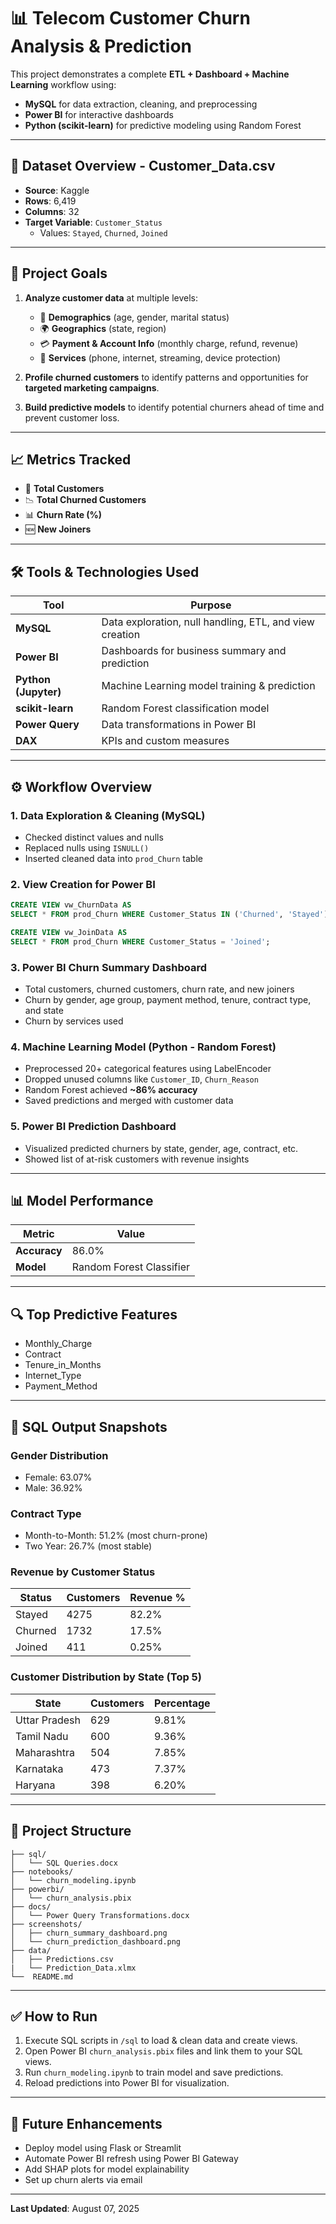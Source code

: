 # 📊 Telecom Customer Churn Analysis & Prediction

This project demonstrates a complete **ETL + Dashboard + Machine Learning** workflow using:
- **MySQL** for data extraction, cleaning, and preprocessing
- **Power BI** for interactive dashboards
- **Python (scikit-learn)** for predictive modeling using Random Forest

---

## 📁 Dataset Overview - Customer_Data.csv

- **Source**: Kaggle  
- **Rows**: 6,419  
- **Columns**: 32  
- **Target Variable**: `Customer_Status`  
  - Values: `Stayed`, `Churned`, `Joined`

---

## 🎯 Project Goals

1. **Analyze customer data** at multiple levels:
   - 🧑 **Demographics** (age, gender, marital status)
   - 🌍 **Geographics** (state, region)
   - 💳 **Payment & Account Info** (monthly charge, refund, revenue)
   - 📶 **Services** (phone, internet, streaming, device protection)

2. **Profile churned customers** to identify patterns and opportunities for **targeted marketing campaigns**.

3. **Build predictive models** to identify potential churners ahead of time and prevent customer loss.

---

## 📈 Metrics Tracked

- 👥 **Total Customers**
- 📉 **Total Churned Customers**
- 📊 **Churn Rate (%)**
- 🆕 **New Joiners**

---

## 🛠 Tools & Technologies Used

| Tool            | Purpose |
|-----------------|---------|
| **MySQL**       | Data exploration, null handling, ETL, and view creation |
| **Power BI**    | Dashboards for business summary and prediction |
| **Python (Jupyter)** | Machine Learning model training & prediction |
| **scikit-learn**| Random Forest classification model |
| **Power Query** | Data transformations in Power BI |
| **DAX**         | KPIs and custom measures |

---

## ⚙️ Workflow Overview

### 1. Data Exploration & Cleaning (MySQL)
- Checked distinct values and nulls
- Replaced nulls using `ISNULL()`
- Inserted cleaned data into `prod_Churn` table

### 2. View Creation for Power BI
```sql
CREATE VIEW vw_ChurnData AS
SELECT * FROM prod_Churn WHERE Customer_Status IN ('Churned', 'Stayed');

CREATE VIEW vw_JoinData AS
SELECT * FROM prod_Churn WHERE Customer_Status = 'Joined';
```

### 3. Power BI Churn Summary Dashboard
- Total customers, churned customers, churn rate, and new joiners
- Churn by gender, age group, payment method, tenure, contract type, and state
- Churn by services used

### 4. Machine Learning Model (Python - Random Forest)
- Preprocessed 20+ categorical features using LabelEncoder
- Dropped unused columns like `Customer_ID`, `Churn_Reason`
- Random Forest achieved **~86% accuracy**
- Saved predictions and merged with customer data

### 5. Power BI Prediction Dashboard
- Visualized predicted churners by state, gender, age, contract, etc.
- Showed list of at-risk customers with revenue insights

---

## 📊 Model Performance

| Metric      | Value  |
|-------------|--------|
| **Accuracy**| 86.0%  |
| **Model**   | Random Forest Classifier |

---

## 🔍 Top Predictive Features

- Monthly_Charge
- Contract
- Tenure_in_Months
- Internet_Type
- Payment_Method

---

## 🧾 SQL Output Snapshots

### Gender Distribution
- Female: 63.07%
- Male: 36.92%

### Contract Type
- Month-to-Month: 51.2% (most churn-prone)
- Two Year: 26.7% (most stable)

### Revenue by Customer Status
| Status   | Customers | Revenue % |
|----------|-----------|-----------|
| Stayed   | 4275      | 82.2%     |
| Churned  | 1732      | 17.5%     |
| Joined   | 411       | 0.25%     |

### Customer Distribution by State (Top 5)
| State          | Customers | Percentage |
|----------------|-----------|------------|
| Uttar Pradesh  | 629       | 9.81%      |
| Tamil Nadu     | 600       | 9.36%      |
| Maharashtra    | 504       | 7.85%      |
| Karnataka      | 473       | 7.37%      |
| Haryana        | 398       | 6.20%      |


---

## 📂 Project Structure

```
├── sql/
│   └── SQL Queries.docx
├── notebooks/
│   └── churn_modeling.ipynb
├── powerbi/
│   └── churn_analysis.pbix
├── docs/
│   └── Power Query Transformations.docx
├── screenshots/
│   ├── churn_summary_dashboard.png
│   └── churn_prediction_dashboard.png
├── data/
│   ├── Predictions.csv
|   └── Prediction_Data.xlmx
└──  README.md
```

---

## ✅ How to Run

1. Execute SQL scripts in `/sql` to load & clean data and create views.
2. Open Power BI `churn_analysis.pbix` files and link them to your SQL views.
3. Run `churn_modeling.ipynb` to train model and save predictions.
4. Reload predictions into Power BI for visualization.

---

## 🚀 Future Enhancements

- Deploy model using Flask or Streamlit
- Automate Power BI refresh using Power BI Gateway
- Add SHAP plots for model explainability
- Set up churn alerts via email

---

**Last Updated**: August 07, 2025
